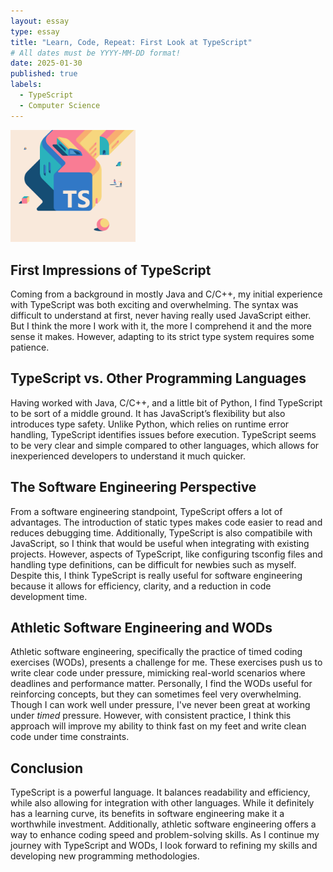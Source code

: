 ```yaml
---
layout: essay
type: essay
title: "Learn, Code, Repeat: First Look at TypeScript"
# All dates must be YYYY-MM-DD format!
date: 2025-01-30
published: true
labels:
  - TypeScript
  - Computer Science
---
```

<img width="200px" 
     class="rounded float-start pe-4" 
     src="../img/TS.png" >

## First Impressions of TypeScript
Coming from a background in mostly Java and C/C++, my initial experience with TypeScript was both exciting and overwhelming. The syntax was difficult to understand at first, never having really used JavaScript either. But I think the more I work with it, the more I comprehend it and the more sense it makes. However, adapting to its strict type system requires some patience.

## TypeScript vs. Other Programming Languages
Having worked with Java, C/C++, and a little bit of Python, I find TypeScript to be sort of a middle ground. It has JavaScript’s flexibility but also introduces type safety. Unlike Python, which relies on runtime error handling, TypeScript identifies issues before execution. TypeScript seems to be very clear and simple compared to other languages, which allows for inexperienced developers to understand it much quicker.

## The Software Engineering Perspective
From a software engineering standpoint, TypeScript offers a lot of advantages. The introduction of static types makes code easier to read and reduces debugging time. Additionally, TypeScript is also compatibile with JavaScript, so I think that would be useful when integrating with existing projects. However, aspects of TypeScript, like configuring tsconfig files and handling type definitions, can be difficult for newbies such as myself. Despite this, I think TypeScript is really useful for software engineering because it allows for efficiency, clarity, and a reduction in code development time.

## Athletic Software Engineering and WODs
Athletic software engineering, specifically the practice of timed coding exercises (WODs), presents a challenge for me. These exercises push us to write clear code under pressure, mimicking real-world scenarios where deadlines and performance matter. Personally, I find the WODs useful for reinforcing concepts, but they can sometimes feel very overwhelming. Though I can work well under pressure, I've never been great at working under _timed_ pressure. However, with consistent practice, I think this approach will improve my ability to think fast on my feet and write clean code under time constraints.

## Conclusion
TypeScript is a powerful language. It balances readability and efficiency, while also allowing for integration with other languages. While it definitely has a learning curve, its benefits in software engineering make it a worthwhile investment. Additionally, athletic software engineering offers a way to enhance coding speed and problem-solving skills. As I continue my journey with TypeScript and WODs, I look forward to refining my skills and developing new programming methodologies.
